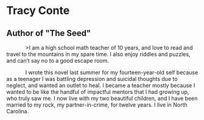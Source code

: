 <html>
<head>
<h1>Tracy Conte</h1>
</head>
<body>
    <h2>Author of "The Seed"</h2>
    <p style="text-indent: 50px;">>I am a high school math teacher of 10 years, and love to read and travel to the mountains in my spare time. I also enjoy riddles and puzzles, and can’t say no to a good escape room.</p>
     <p style="text-indent: 50px;">I wrote this novel last summer for my fourteen-year-old self because as a teenager I was battling depression and suicidal thoughts due to neglect, and wanted an outlet to heal. I became a teacher mostly because I wanted to be like the handful of impactful mentors that I had growing up, who truly saw me. I now live with my two beautiful children, and I have been married to my rock, my partner-in-crime, for twelve years. I live in North Carolina.</p>
</body>
</html>
